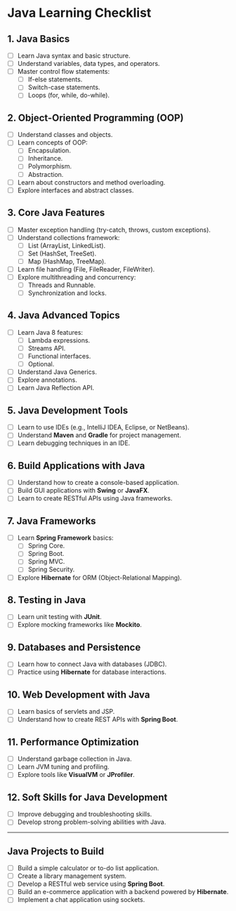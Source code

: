 # Java Learning Checklist  

## 1. Java Basics  
- [ ] Learn Java syntax and basic structure.  
- [ ] Understand variables, data types, and operators.  
- [ ] Master control flow statements:  
  - [ ] If-else statements.  
  - [ ] Switch-case statements.  
  - [ ] Loops (for, while, do-while).  

## 2. Object-Oriented Programming (OOP)  
- [ ] Understand classes and objects.  
- [ ] Learn concepts of OOP:  
  - [ ] Encapsulation.  
  - [ ] Inheritance.  
  - [ ] Polymorphism.  
  - [ ] Abstraction.  
- [ ] Learn about constructors and method overloading.  
- [ ] Explore interfaces and abstract classes.  

## 3. Core Java Features  
- [ ] Master exception handling (try-catch, throws, custom exceptions).  
- [ ] Understand collections framework:  
  - [ ] List (ArrayList, LinkedList).  
  - [ ] Set (HashSet, TreeSet).  
  - [ ] Map (HashMap, TreeMap).  
- [ ] Learn file handling (File, FileReader, FileWriter).  
- [ ] Explore multithreading and concurrency:  
  - [ ] Threads and Runnable.  
  - [ ] Synchronization and locks.  

## 4. Java Advanced Topics  
- [ ] Learn Java 8 features:  
  - [ ] Lambda expressions.  
  - [ ] Streams API.  
  - [ ] Functional interfaces.  
  - [ ] Optional.  
- [ ] Understand Java Generics.  
- [ ] Explore annotations.  
- [ ] Learn Java Reflection API.  

## 5. Java Development Tools  
- [ ] Learn to use IDEs (e.g., IntelliJ IDEA, Eclipse, or NetBeans).  
- [ ] Understand **Maven** and **Gradle** for project management.  
- [ ] Learn debugging techniques in an IDE.  

## 6. Build Applications with Java  
- [ ] Understand how to create a console-based application.  
- [ ] Build GUI applications with **Swing** or **JavaFX**.  
- [ ] Learn to create RESTful APIs using Java frameworks.  

## 7. Java Frameworks  
- [ ] Learn **Spring Framework** basics:  
  - [ ] Spring Core.  
  - [ ] Spring Boot.  
  - [ ] Spring MVC.  
  - [ ] Spring Security.  
- [ ] Explore **Hibernate** for ORM (Object-Relational Mapping).  

## 8. Testing in Java  
- [ ] Learn unit testing with **JUnit**.  
- [ ] Explore mocking frameworks like **Mockito**.  

## 9. Databases and Persistence  
- [ ] Learn how to connect Java with databases (JDBC).  
- [ ] Practice using **Hibernate** for database interactions.  

## 10. Web Development with Java  
- [ ] Learn basics of servlets and JSP.  
- [ ] Understand how to create REST APIs with **Spring Boot**.  

## 11. Performance Optimization  
- [ ] Understand garbage collection in Java.  
- [ ] Learn JVM tuning and profiling.  
- [ ] Explore tools like **VisualVM** or **JProfiler**.  

## 12. Soft Skills for Java Development  
- [ ] Improve debugging and troubleshooting skills.  
- [ ] Develop strong problem-solving abilities with Java.  

---

## Java Projects to Build  
- [ ] Build a simple calculator or to-do list application.  
- [ ] Create a library management system.  
- [ ] Develop a RESTful web service using **Spring Boot**.  
- [ ] Build an e-commerce application with a backend powered by **Hibernate**.  
- [ ] Implement a chat application using sockets.
